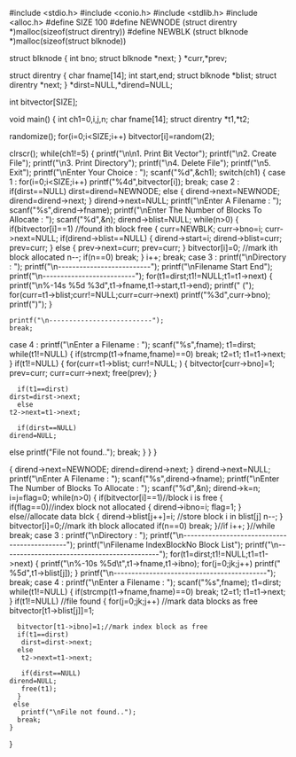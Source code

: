 #include <stdio.h>
#include <conio.h>
#include <stdlib.h>
#include <alloc.h>
#define SIZE 100
#define NEWNODE (struct direntry *)malloc(sizeof(struct direntry))
#define NEWBLK (struct blknode *)malloc(sizeof(struct blknode))

struct blknode
{
  int bno;
  struct blknode *next;
} *curr,*prev;

struct direntry
{
 char fname[14];
 int start,end;
 struct blknode *blist;
struct direntry *next;
}
*dirst=NULL,*dirend=NULL;


int bitvector[SIZE];

void main()
{
int ch1=0,i,j,n;
char fname[14];
struct direntry *t1,*t2;

randomize();
for(i=0;i<SIZE;i++)
  bitvector[i]=random(2);

clrscr();
while(ch1!=5)
{
  printf("\n\n1. Print Bit Vector");
  printf("\n2. Create File");
  printf("\n3. Print Directory");
  printf("\n4. Delete File");
  printf("\n5. Exit");
printf("\nEnter Your Choice : ");
  scanf("%d",&ch1);
  switch(ch1)
  {
   case 1 :
    for(i=0;i<SIZE;i++)
    printf("%4d",bitvector[i]);
    break;
   case 2 :
    if(dirst==NULL)
      dirst=dirend=NEWNODE;
    else
      {
       dirend->next=NEWNODE;
       dirend=dirend->next;
      }
    dirend->next=NULL;
    printf("\nEnter A Filename : ");
    scanf("%s",dirend->fname);
    printf("\nEnter The Number of Blocks To Allocate : ");
    scanf("%d",&n);
    dirend->blist=NULL;
while(n>0)
    {
     if(bitvector[i]==1) //found ith block free
     {
       curr=NEWBLK;
       curr->bno=i; curr->next=NULL;
       if(dirend->blist==NULL)
       { dirend->start=i;
	 dirend->blist=curr;
	 prev=curr;
       }
       else
       { prev->next=curr;
	 prev=curr;
       }
       bitvector[i]=0; //mark ith block allocated
       n--;
       if(n==0)
	 break;
     }
     i++;
break;
  case 3 :
    printf("\nDirectory : ");
    printf("\n--------------------------");
    printf("\nFilename        Start  End");
    printf("\n--------------------------");
    for(t1=dirst;t1!=NULL;t1=t1->next)
    {
     printf("\n%-14s  %5d  %3d",t1->fname,t1->start,t1->end);
     printf(" (");
     for(curr=t1->blist;curr!=NULL;curr=curr->next)
      printf("%3d",curr->bno);
     printf(")");
    }

    printf("\n--------------------------");
    break;
  case 4 :
    printf("\nEnter a Filename : ");
    scanf("%s",fname);
    t1=dirst;
while(t1!=NULL)
    {
      if(strcmp(t1->fname,fname)==0)
	break;
      t2=t1;
      t1=t1->next;
    }
    if(t1!=NULL)
    {
      for(curr=t1->blist; curr!=NULL; )
       { bitvector[curr->bno]=1;
	 prev=curr;
	 curr=curr->next;
	 free(prev);
       }

      if(t1==dirst)
	dirst=dirst->next;
      else
	t2->next=t1->next;

      if(dirst==NULL)
	dirend=NULL;
else
    printf("File not found..");
    break;
  }
}
}






{
      dirend->next=NEWNODE;
      dirend=dirend->next;
     }
    dirend->next=NULL;
    printf("\nEnter A Filename : ");
    scanf("%s",dirend->fname);
    printf("\nEnter The Number of Blocks To Allocate : ");
    scanf("%d",&n);
    dirend->k=n;
    i=j=flag=0;
    while(n>0)
    {
     if(bitvector[i]==1)//block i is free
      {
       if(flag==0)//index block not allocated
       {
	dirend->ibno=i;
	flag=1;
       }
       else//allocate data blck
       {
	dirend->blist[j++]=i;  //store block i in blist[j]
	n--;
       }
       bitvector[i]=0;//mark ith block allocated
       if(n==0)
	break;
      }//if
      i++;
     }//while
    break;
    case 3 :
     printf("\nDirectory : ");
     printf("\n---------------------------------------------");
     printf("\nFilename  IndexBlockNo      Block List");
     printf("\n--------------------------------------------");
     for(t1=dirst;t1!=NULL;t1=t1->next)
     { printf("\n%-10s %5d\t",t1->fname,t1->ibno);
       for(j=0;j<t1->k;j++)
	 printf("  %5d",t1->blist[j]);
     }
     printf("\n-------------------------------------------");
     break;
    case 4 :
     printf("\nEnter a Filename : ");
     scanf("%s",fname);
     t1=dirst;
     while(t1!=NULL)
     {
      if(strcmp(t1->fname,fname)==0)
	break;
      t2=t1;
      t1=t1->next;
     }
     if(t1!=NULL)  //file found
     {
      for(j=0;j<t1->k;j++) //mark data blocks as free
       bitvector[t1->blist[j]]=1;

      bitvector[t1->ibno]=1;//mark index block as free
      if(t1==dirst)
       dirst=dirst->next;
      else
       t2->next=t1->next;

       if(dirst==NULL)
	dirend=NULL;
       free(t1);
      }
     else
       printf("\nFile not found..");
      break;
    }
}
